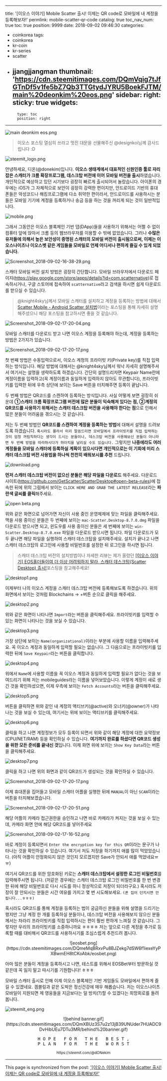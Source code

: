 
---
title: '[이오스 이야기] Mobile Scatter 출시! 이제는 QR code로 모바일에 내 계정을 등록해보자!'
permlink: mobile-scatter-qr-code
catalog: true
toc_nav_num: true
toc: true
position: 9999
date: 2018-09-02 09:46:30
categories:
- coinkorea
tags:
- coinkorea
- kr-coin
- kr-series
- scatter
- jjangjjangman
thumbnail: 'https://cdn.steemitimages.com/DQmVqig7tJfGTnDf5v1fe5bZ7Qb3TTGtydJYRU5BoekFJTM/main%20deonkim%20eos.png'
sidebar:
    right:
        sticky: true
widgets:
    -
        type: toc
        position: right
---


![main deonkim eos.png](https://cdn.steemitimages.com/DQmVqig7tJfGTnDf5v1fe5bZ7Qb3TTGtydJYRU5BoekFJTM/main%20deonkim%20eos.png)

> 이오스 포스팅 열심히 쓰라고 멋진 대문을 선물해주신 @designkoi님께 감사드립니다 :D

![steemit_logo.png](https://cdn.steemitimages.com/DQmaZsenPDf5Qn5nJzDZNkVg1aCQUyXNwqwK1fk8qe4jhKa/steemit_logo.png)



안녕하세요, 디온(@donekim)입니다. **이오스 생태계에서 대표적인 신원인증 툴로 자리 잡은 스캐터가 크롬 확장프로그램, 데스크탑 버전에 이어 모바일 버전을 출시**하였습니다. 개인적으로 예상하고 있던 시기보다 굉장히 빠르게 출시되어서 놀랐습니다. 아이폰의 경우에는 iOS가 그 자체적으로 보안이 굉장히 강력한 편이지만, 안드로이드 기반의 휴대폰들은 악성코드나 해킹프로그램에 다소 취약한 편이라서, 안드로이드를 사용하시는 분들은 모바일 기기에 계정을 등록하거나 송금 등을 하는 것을 꺼리게 되는 것이 일반적입니다.  

![mobile.png](https://cdn.steemitimages.com/DQmXWLHpuJc65V6GiDuAHWh8Tdb67bFjbywfQvRPQ9mUDYg/mobile.png)

그래서 그동안은 이오스 블록체인 기반 댑(DApp)들을 사용하기 위해서는 어쩔 수 없이 컴퓨터 앞에 앉아서 크롬 등의 웹브라우저를 이용할 수 밖에 없었습니다. 그러나 **수많은 유저들에 의해서 높은 보안성이 증명된 스캐터의 모바일 버전이 출시됨으로써, 이제는 이오스나이츠나 이오스벳 같은 게임들을 모바일로 언제 어디서나 편하게 즐길 수 있게 되었습니다.**

![Screenshot_2018-09-02-16-38-29.png](https://cdn.steemitimages.com/DQmcaNZuUk5fg5aufnPqFqyTj3udUwe9i2h9k8yVyua1t5n/Screenshot_2018-09-02-16-38-29.png)

스캐터 모바일 버전 설치 방법은 굉장히 간단합니다. 모바일 브라우저에서 다운로드 페이지(https://play.google.com/store/apps/details?id=com.scatternative)로 접속하시거나, 구글 스토어에 접속하여 `scatternative`라고 검색을 하시면 쉽게 다운로드를 받으실 수 있습니다.

> @knight4sky님께서 모바일 스캐터를 설치하고 계정을 등록하는 방법에 대해서 [Scatter Mobile - Android Scatter 설치법](https://steemit.com/scatter/@knight4sky/scatter-mobile-android-scatter)이라는 포스팅을 통해 자세히 설명해주셨으니 해당 포스팅을 참고하시면 좋을 것 같습니다. 


![Screenshot_2018-09-02-17-20-04.png](https://cdn.steemitimages.com/DQmYu4ZjmXYezTUTuBDJT1E2FHH1vazBhwTcvDw7A49F8sz/Screenshot_2018-09-02-17-20-04.png)

모바일 스캐터를 다운로드 받고 나면 이오스 계정을 등록해야 하는데, 계정을 등록하는 방법은 2가지가 있습니다. 

![Screenshot_2018-09-02-17-20-17.png](https://cdn.steemitimages.com/DQmS9oK3uhyoDkGLMYCqBxVLyrsK1dSF7D5MiQYD6WDdx3J/Screenshot_2018-09-02-17-20-17.png)

첫 번째 방법은 수동입력으로서, 이오스 계정의 프라이빗 키(Private key)를 직접 입력하는 방식입니다. 해당 방법에 대해서는 @knight4sky님께서 워낙 자세히 설명해주셔서 여기서는 설명을 생략하도록 하겠습니다. 간단히 설명드리자면 Keypair Name란에 계정이름을 입력하고(꼭 계정이름과 동일하게 입력하지 않아도 무관합니다), 프라이빗키를 입력한 뒤에 우측 상단에 보이는 Save 버튼을 터치해주면 등록이 끝납니다. 

두 번째 방법은 QR코드를 스캔하여 등록하는 방식입니다. 사실 어떻게 보면 굉장히 쉬운데 **①스캐터 크롬 확장프로그램 버전에 많은 분들이 익숙해져 있다는 점, ②계정의 QR코드를 사용하기 위해서는 스캐터 데스크탑 버전을 사용해야 한다는 점**으로 인해서 많은 분들이 어려움을 겪으시는 것 같습니다.

저는 두 번째 방법인 **QR코드를 스캔하여 계정을 등록하는 방법**에 대해서 설명을 드려보도록 하겠습니다. `혹시라도 몰라서 미리 말씀드리면 모바일에서 프라이빗키를 직접 입력하는 것이 엄청 꺼림칙하다는 생각이 드시는 분들이나, 데스크탑 버전을 사용해보신 분들이 아니라면 두 번째 방법을 따라하시다가 하이킥을 날리실 수도 있습니다.` 그렇지만 **나중에라도 여러 계정들을 모바일 스캐터에 등록하실 계획이 있으시다면 개인적으로는 이 기회에 미리 스캐터 데스크탑 버전 사용법을 하나씩 천천히 배워보시를 추천** 드립니다.   




![download.png](https://cdn.steemitimages.com/DQmbMusG3ofJpzza4dShMR8qGd14WEwF9KRndZK5G7Rid7D/download.png)

**먼저 스캐터 데스크탑 버전이 없으신 분들은 해당 파일을 다운로드** 해주세요. 다운로드 사이트(https://github.com/GetScatter/ScatterDesktop#open-beta-rules)에 접속한 뒤에 위의 그림에서 보이는 `CLICK HERE AND GRAB THE LATEST RELEASE`라는 **파란색 글씨를 클릭**해주세요.


![open beta.png](https://cdn.steemitimages.com/DQmXKxrLqEe9fciciAmtDYoEU86Y5txTer14BaCMghmJ9i9/open%20beta.png)

위와 같은 화면으로 넘어가면 자신이 사용 중인 운영체제에 맞는 파일을 클릭해주세요. 맥을 사용 중이신 분들은 두 번째에 보이는 `mac-Scatter.Desktop-8.7.0.dmg` 파일을 다운로드 받으시면 되고, 윈도우를 사용 중이신 분들은 세 번째에 보이는 `win-Scatter.Desktop-8.7.0.exe` 파일을 다운로드 받으시면 됩니다. 파일 다운로드가 모두 끝나면 해당 파일을 실행하여 스캐터 데스크탑을 설치해주세요. 설치가 끝나고 나면 스캐터 데스크탑의 로그인에 사용할 비밀번호를 설정한 뒤 로그인을 하시면 됩니다. 


> 스캐터 데스크탑 버전의 설치방법이나 자세한 리뷰는 제가 올렸던  [[이오스 이야기] EOS홀더들이여 더 이상 어려워하지 말라, 스캐터 데스크탑(Scatter Desktop) 출시!](https://steemit.com/eos/@donekim/eos-scatter-desktop)포스팅을 참고해주세요!

![desktop1.png](https://cdn.steemitimages.com/DQmWtGPJQLhr88xrJf4G6HWS8KTzALQFYzzwGH2ctQDVZos/desktop1.png)


이제부터 나의 이오스 계정을 스캐터 데스크탑 버전에 등록해보도록 하겠습니다. 위의 화면에서 보이는 것처럼 Blockchains → +버튼 순으로 클릭을 해주세요.

![desktop2.png](https://cdn.steemitimages.com/DQmZp3QPq3Hx7MfS9TW6JvFxor5ou4wef1SodNPU5sH72WB/desktop2.png)

위와 같은 화면이 나타나면 `Import`라는 버튼을 클릭해주세요. 프라이빗키를 입력할 수 있는 화면이 나타나는 것을 보실 수 있습니다.

![desktop3.png](https://cdn.steemitimages.com/DQmQmuxGgahJZ3u47Mts5m6QihiCD2VbHpMeYVCm1oiUVW8/desktop3.png)

가장 상단에 보이는 `Name(organizational)`이라는 부분에 사용할 이름을 입력해주세요. 꼭 이오스 계정과 동일하게 입력할 필요는 없습니다. 그 다음으로는 프라이빗키를 입력한 뒤에 `Save Keypair`라는 버튼을 클릭합니다.


![desktop4.png](https://cdn.steemitimages.com/DQmfZinZd2w4pwg8Y7du5aZPwAco65qHDugVhEQnr8NwCDK/desktop4.png)

위에서 `Name`에 사용할 이름을 꼭 이오스 계정과 동일하게 입력할 필요가 없다는 것을 보여드리기 위해 저는 mobileguides라는 이름을 넣어보았습니다. 이렇게 계정이 새로 생긴 것을 확인하셨으면, 이제 우측에 보이는 `Fetch Accounts`라는 버튼을 클릭해주세요.


![desktop5.png](https://cdn.steemitimages.com/DQmUcqYy4qbZdyBRukY1oFsps1h2UUbLdmSchki49LyeMzh/desktop5.png)

버튼을 클릭하면 위와 같인 내 계정의 액티브키(@active)와 오너키(@owner)가 나타나는 것을 보실 수 있는데, 여기서는 위에 보이는 액티브키를 클릭해주세요.

![desktop6.png](https://cdn.steemitimages.com/DQmfLnTv1YQAPbfcWoyKg8UpbesqxLmQv3KbMxmiMQ2jY8v/desktop6.png)

클릭을 하고 나면 계정정보가 모두 등록이 되면서 위와 같이 해당 계정에 대한 요약정보(CPU/NET/RAM) 등을 확인하실 수 있습니다. **여기까지 완료를 하셨다면 QR코드 생성을 위한 모든 준비를 끝내신 것**입니다. 이제 화면 위에 보이는 `Show Key Data`라는 버튼을 클릭해주세요.


![desktop7.png](https://cdn.steemitimages.com/DQmYgRwNPAp5sncgkTugsF2ajcSMTFzAi3VAo69MiJMUZtG/desktop7.png)

클릭을 하고 나면 위의 화면과 같이 QR코드가 생성되는 것을 확인하실 수 있습니다. 

![Screenshot_2018-09-02-17-20-17.png](https://cdn.steemitimages.com/DQmS9oK3uhyoDkGLMYCqBxVLyrsK1dSF7D5MiQYD6WDdx3J/Screenshot_2018-09-02-17-20-17.png)

이제 휴대폰을 집어들고 모바일 스캐터 어플을 실행한 뒤에 `MANUAL`이 아닌 `SCAN`이라는 버튼을 터치해보겠습니다.

![Screenshot_2018-09-02-17-20-51.png](https://cdn.steemitimages.com/DQmP16pg6LciMQ7Q838YyNDrdexY7hgabPdHhmCEgw24Ru1/Screenshot_2018-09-02-17-20-51.png)

해당 어플의 카메라 접근권한을 승인하고 나면 바로 카메라가 켜지는 것을 보실 수 있는데, 카메라 화면 안에 해당 QR코드를 넣어주세요

![Screenshot_2018-09-02-17-16-52.png](https://cdn.steemitimages.com/DQmXWcNcpDp7Beic1CDEju3HytvXymvLMp2Jj7BfZQ4GsCV/Screenshot_2018-09-02-17-16-52.png)

바로 계정이 등록되면서 `Enter the encryption key for this QR`이라는 문구가 나타나는 것을 확인하실 수 있습니다. 여기서 저도 저장을 하기까지 애를 많이 먹었었습니다. (아직 어플이 안정화되지 않은 것인지 모르겠지만 Save가 안되서 애를 먹었네요ㅠㅠ)

여기서 QR코드를 위한 암호화된 키로는 **스캐터 데스크탑에서 설정한 로그인 비밀번호**를 입력해주시면 됩니다. (저같은 경우에는 스캐터 데스크탑 로그인 비밀번호를 한 번 변경한 뒤에 해당 비밀번호로 다시 시도를 하니 정상적으로 저장이 되더라구요.) 혹시라도 저장이 잘 안되시는 분들은 시간 여유를 가지고 몇 번 시도해보세요. `(폰 집어 던지시면 안됩니다...ㅎㅎㅎ)`

혹시라도 QR코드를 통해 계정을 등록하는 법이 궁금하신 분들을 위해 설명을 드리기는 했지만 그냥 계정 한 개를 등록하실 분들이나, 데스크탑 버전을 사용해보지 않으신 분들께서는 차라리 프라이빗키를 직접 입력하시는 편이 훨씬 편하게 느껴질 것 같습니다. 그렇지만 우리의 프라이빗키를 소중하니까요 ㅎㅎㅎㅎ 저는 앞으로 다른 계정을 추가로 등록할 때를 대비해서 QR코드를 사용하시기를 조심스럽게 추천드려 봅니다.


<center>![eosbet.png](https://cdn.steemitimages.com/DQmeMqBRxvPu8BJZekg7dSW6f1iexeYyPXBwmEH8tCKoAbk/eosbet.png)</center>

아마 많은 분들이 계정을 등록하시고 나면, 테스트를 위해서 EOSBet부터 방문하실 것 같은데 꼭 잃지 말고 따시기를 기원합니다! ㅎㅎㅎ 

모바일 스캐터 출시로 인해 이제 이오스 블록체인 기반 게임들도 모바일에서 편하게 즐길 수 있겠네요. 겜블링과 같은 도박은 정신건강에 매우 해롭습니다. 저는 이오스나이츠 모바일이 지원되면 제 영웅들을 지금보다는 덜 방치(?)할 수 있겠다는 희망회로를 돌려봅니다. 






![steemit_eng.png](https://cdn.steemitimages.com/DQmXyvEeNrzp6hFun3B8ho6pRCRnvnNthGA67HH7G5Fe6Gx/steemit_eng.png)

<center>![behind banner.gif](https://cdn.steemitimages.com/DQmXBUz3S7u2z13jB39UNUder7HUADC9DvHibUEu7DTu3MR/behind%20banner.gif)


</center>







<center><pre> H O P E   F O R   T H E   B E S T , 
P L A N   F O R   T H E   W O R S T</pre>
<sub> https://steemit.com/@dONekim</sub></center>

- - -

This page is synchronized from the post: ['[이오스 이야기] Mobile Scatter 출시! 이제는 QR code로 모바일에 내 계정을 등록해보자!'](https://steemit.com/@donekim/mobile-scatter-qr-code)
